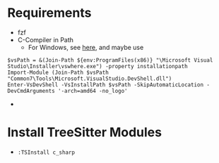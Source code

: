 # Requirements

- fzf
- C-Compiler in Path
	- For Windows, see [here](https://github.com/nvim-treesitter/nvim-treesitter/wiki/Windows-support), and maybe use
```
$vsPath = &(Join-Path ${env:ProgramFiles(x86)} "\Microsoft Visual Studio\Installer\vswhere.exe") -property installationpath
Import-Module (Join-Path $vsPath "Common7\Tools\Microsoft.VisualStudio.DevShell.dll")
Enter-VsDevShell -VsInstallPath $vsPath -SkipAutomaticLocation -DevCmdArguments '-arch=amd64 -no_logo'
```
- 

# Install TreeSitter Modules
- `:TSInstall c_sharp`

